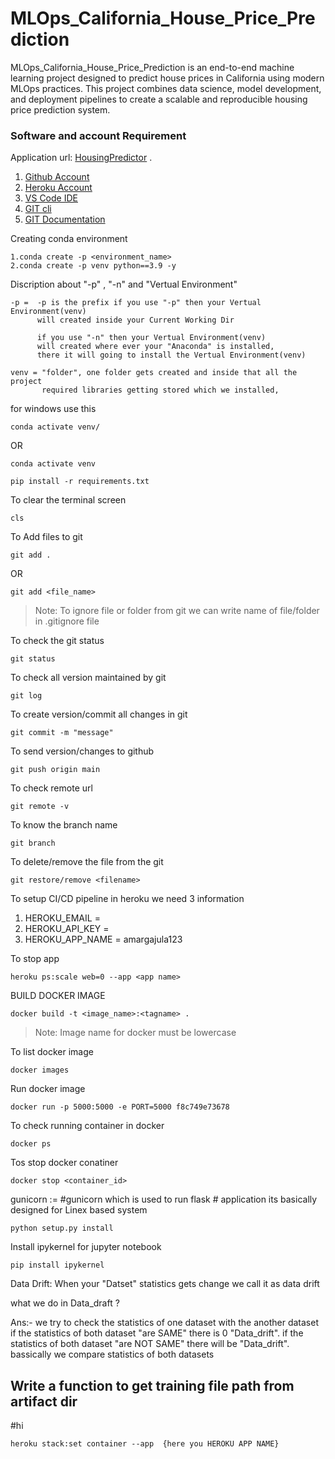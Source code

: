 # MLOps_California_House_Price_Prediction
MLOps_California_House_Price_Prediction is an end-to-end machine learning project designed to predict house prices in California using modern MLOps practices. This project combines data science, model development, and deployment pipelines to create a scalable and reproducible housing price prediction system.


### Software and account Requirement


Application url:
[HousingPredictor](https://ml-regression-app.herokuapp.com/)
.

1. [Github Account](https://github.com)
2. [Heroku Account](https://dashboard.heroku.com/login)
3. [VS Code IDE](https://code.visualstudio.com/download)
4. [GIT cli](https://git-scm.com/downloads)
5. [GIT Documentation](https://git-scm.com/docs/gittutorial)


Creating conda environment 
```
1.conda create -p <environment_name> 
2.conda create -p venv python==3.9 -y
```

Discription about "-p" , "-n" and "Vertual Environment"
```
-p =  -p is the prefix if you use "-p" then your Vertual Environment(venv)
      will created inside your Current Working Dir

      if you use "-n" then your Vertual Environment(venv)
      will created where ever your "Anaconda" is installed,
      there it will going to install the Vertual Environment(venv)

venv = "folder", one folder gets created and inside that all the project
       required libraries getting stored which we installed,
```

for windows use this 
```
conda activate venv/
```
OR 
```
conda activate venv 
```

```
pip install -r requirements.txt
```

To clear the terminal screen 
```
cls
```

To Add files to git
```
git add .
```

OR
```
git add <file_name>
```

> Note: To ignore file or folder from git we can write name of file/folder in .gitignore file

To check the git status 
```
git status
```
To check all version maintained by git
```
git log
```

To create version/commit all changes in git
```
git commit -m "message"
```

To send version/changes to github
```
git push origin main
```

To check remote url 
```
git remote -v
```

To know the branch name 
```
git branch
```

To delete/remove the file from the git
```
git restore/remove <filename>
```

To setup CI/CD pipeline in heroku we need 3 information

1. HEROKU_EMAIL =
2. HEROKU_API_KEY = 
3. HEROKU_APP_NAME = amargajula123

To stop app

```
heroku ps:scale web=0 --app <app name>
```

BUILD DOCKER IMAGE
```
docker build -t <image_name>:<tagname> .
```
> Note: Image name for docker must be lowercase


To list docker image
```
docker images
```

Run docker image
```
docker run -p 5000:5000 -e PORT=5000 f8c749e73678
```

To check running container in docker
```
docker ps
```

Tos stop docker conatiner
```
docker stop <container_id>
```

gunicorn :=  #gunicorn which is used to run  flask 
          # application its basically designed for Linex based system 

```
python setup.py install
```


Install ipykernel for jupyter notebook

```
pip install ipykernel
```


Data Drift:
When your "Datset" statistics gets change we call it as data drift

what we do in Data_draft ?

Ans:-
we try to check the statistics of one dataset with the another dataset if the
statistics of both dataset "are SAME" there is 0 "Data_drift".
if the statistics of both dataset "are NOT SAME" there will be "Data_drift".
bassically we  compare statistics of both datasets





## Write a function to get training file path from artifact dir
#hi

```
heroku stack:set container --app  {here you HEROKU APP NAME}
```
